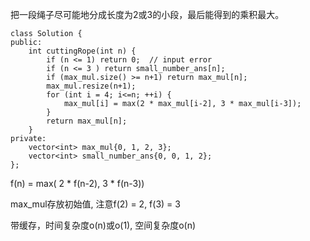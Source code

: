 把一段绳子尽可能地分成长度为2或3的小段，最后能得到的乘积最大。
```
class Solution {
public:
    int cuttingRope(int n) {
        if (n <= 1) return 0;  // input error
        if (n <= 3 ) return small_number_ans[n];
        if (max_mul.size() >= n+1) return max_mul[n];
        max_mul.resize(n+1);
        for (int i = 4; i<=n; ++i) {
            max_mul[i] = max(2 * max_mul[i-2], 3 * max_mul[i-3]);
        }
        return max_mul[n];
    }
private:
    vector<int> max_mul{0, 1, 2, 3};
    vector<int> small_number_ans{0, 0, 1, 2};
};
```
f(n) = max( 2 * f(n-2), 3 * f(n-3))

max_mul存放初始值, 注意f(2) = 2, f(3) = 3

带缓存，时间复杂度o(n)或o(1), 空间复杂度o(n)
